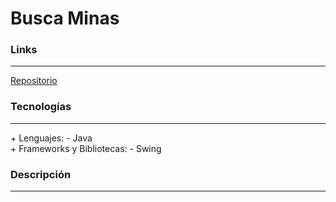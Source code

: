 # Busca Minas

### Links

---

[Repositorio](https://github.com/cococov/Busca-Minas)

### Tecnologías

---

<div class="list-super-index">
+ Lenguajes:
 - Java
</div>

<div class="list-super-index">
+ Frameworks y Bibliotecas:
 - Swing
</div>

### Descripción

---

